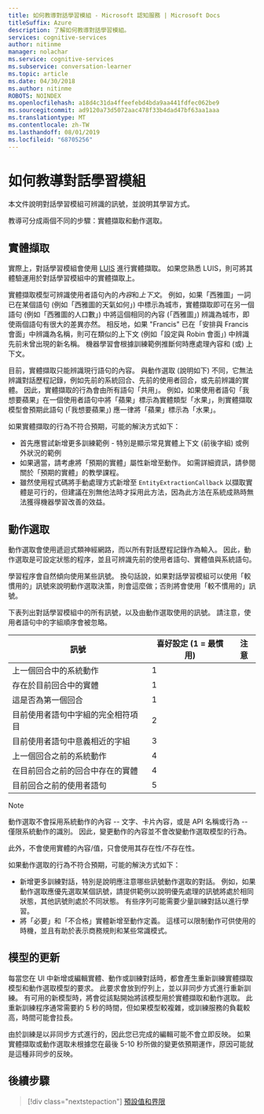 ```yaml
---
title: 如何教導對話學習模組 - Microsoft 認知服務 | Microsoft Docs
titleSuffix: Azure
description: 了解如何教導對話學習模組。
services: cognitive-services
author: nitinme
manager: nolachar
ms.service: cognitive-services
ms.subservice: conversation-learner
ms.topic: article
ms.date: 04/30/2018
ms.author: nitinme
ROBOTS: NOINDEX
ms.openlocfilehash: a18d4c31da4ffeefebd4bda9aa441fdfec062be9
ms.sourcegitcommit: ad9120a73d5072aac478f33b4dad47bf63aa1aaa
ms.translationtype: MT
ms.contentlocale: zh-TW
ms.lasthandoff: 08/01/2019
ms.locfileid: "68705256"
---
```

# <a name="how-to-teach-with-conversation-learner"></a>如何教導對話學習模組 

本文件說明對話學習模組可辨識的訊號，並說明其學習方式。  

教導可分成兩個不同的步驟：實體擷取和動作選取。

## <a name="entity-extraction"></a>實體擷取

實際上，對話學習模組會使用 [LUIS](https://www.luis.ai) 進行實體擷取。  如果您熟悉 LUIS，則可將其體驗運用於對話學習模組中的實體擷取上。

實體擷取模型可辨識使用者語句內的*內容*和*上下文*。  例如，如果「西雅圖」一詞已在某個語句 (例如「西雅圖的天氣如何」) 中標示為城市，實體擷取即可在另一個語句 (例如「西雅圖的人口數」) 中將這個相同的內容 (「西雅圖」) 辨識為城市，即使兩個語句有很大的差異亦然。  相反地，如果 "Francis" 已在「安排與 Francis 會面」中辨識為名稱，則可在類似的上下文 (例如「設定與 Robin 會面」) 中辨識先前未曾出現的新名稱。  機器學習會根據訓練範例推斷何時應處理內容和 (或) 上下文。

目前，實體擷取只能辨識現行語句的內容。  與動作選取 (說明如下) 不同，它無法辨識對話歷程記錄，例如先前的系統回合、先前的使用者回合，或先前辨識的實體。  因此，實體擷取的行為會由所有語句「共用」。  例如，如果使用者語句「我想要蘋果」在一個使用者語句中將「蘋果」標示為實體類型「水果」，則實體擷取模型會預期此語句 (「我想要蘋果」) 應一律將「蘋果」標示為「水果」。

如果實體擷取的行為不符合預期，可能的解決方式如下：

- 首先應嘗試新增更多訓練範例 - 特別是顯示常見實體上下文 (前後字組) 或例外狀況的範例
- 如果適當，請考慮將「預期的實體」屬性新增至動作。  如需詳細資訊，請參閱關於「預期的實體」的教學課程。
- 雖然使用程式碼將手動處理方式新增至 `EntityExtractionCallback` 以擷取實體是可行的，但建議在別無他法時才採用此方法，因為此方法在系統成熟時無法獲得機器學習改善的效益。

## <a name="action-selection"></a>動作選取

動作選取會使用遞迴式類神經網路，而以所有對話歷程記錄作為輸入。  因此，動作選取是可設定狀態的程序，並且可辨識先前的使用者語句、實體值與系統語句。  

學習程序會自然傾向使用某些訊號。  換句話說，如果對話學習模組可以使用「較慣用的」訊號來說明動作選取決策，則會這麼做；否則將會使用「較不慣用的」訊號。

下表列出對話學習模組中的所有訊號，以及由動作選取使用的訊號。  請注意，使用者語句中的字組順序會被忽略。

訊號 | 喜好設定 (1 = 最慣用) | 注意
--- | --- | --- 
上一個回合中的系統動作 | 1 | 
存在於目前回合中的實體 | 1 | 
這是否為第一個回合 | 1 |
目前使用者語句中字組的完全相符項目 | 2 | 
目前使用者語句中意義相近的字組 | 3 | 
上一個回合之前的系統動作 | 4 |
在目前回合之前的回合中存在的實體 | 4 | 
目前回合之前的使用者語句 | 5 | 

> [!NOTE]
> 動作選取不會採用系統動作的內容 -- 文字、卡片內容，或是 API 名稱或行為 -- 僅限系統動作的識別。  因此，變更動作的內容並不會改變動作選取模型的行為。
>
> 此外，不會使用實體的內容/值，只會使用其存在性/不存在性。

如果動作選取的行為不符合預期，可能的解決方式如下：

- 新增更多訓練對話，特別是說明應注意哪些訊號動作選取的對話。  例如，如果動作選取應優先選取某個訊號，請提供範例以說明優先處理的訊號將處於相同狀態，其他訊號則處於不同狀態。  有些序列可能需要少量訓練對話以進行學習。
- 將「必要」和「不合格」實體新增至動作定義。  這樣可以限制動作可供使用的時機，並且有助於表示商務規則和某些常識模式。 

## <a name="updates-to-models"></a>模型的更新

每當您在 UI 中新增或編輯實體、動作或訓練對話時，都會產生重新訓練實體擷取模型和動作選取模型的要求。  此要求會放到佇列上，並以非同步方式進行重新訓練。  有可用的新模型時，將會從該點開始將該模型用於實體擷取和動作選取。  此重新訓練程序通常需要約 5 秒的時間，但如果模型較複雜，或訓練服務的負載較高，時間可能會拉長。

由於訓練是以非同步方式進行的，因此您已完成的編輯可能不會立即反映。  如果實體擷取或動作選取未根據您在最後 5-10 秒所做的變更依預期運作，原因可能就是這種非同步的反映。

## <a name="next-steps"></a>後續步驟

> [!div class="nextstepaction"]
> [預設值和界限](./cl-values-and-boundaries.md)
